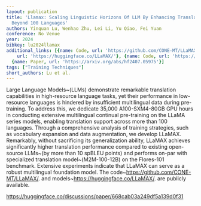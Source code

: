 ```yaml
---
layout: publication
title: 'Llamax: Scaling Linguistic Horizons Of LLM By Enhancing Translation Capabilities
  Beyond 100 Languages'
authors: Yinquan Lu, Wenhao Zhu, Lei Li, Yu Qiao, Fei Yuan
conference: No Venue
year: 2024
bibkey: lu2024llamax
additional_links: [{name: Code, url: 'https://github.com/CONE-MT/LLaMAX/'}, {name: Code,
    url: 'https://huggingface.co/LLaMAX/'}, {name: Code, url: 'https://huggingface.co/discussions/paper/668cab03a249df5a139d0f31'},
  {name: Paper, url: 'https://arxiv.org/abs/hf2407.05975'}]
tags: ["Training Techniques"]
short_authors: Lu et al.
---
```

Large Language Models~(LLMs) demonstrate remarkable translation capabilities in high-resource language tasks, yet their performance in low-resource languages is hindered by insufficient multilingual data during pre-training. To address this, we dedicate 35,000 A100-SXM4-80GB GPU hours in conducting extensive multilingual continual pre-training on the LLaMA series models, enabling translation support across more than 100 languages. Through a comprehensive analysis of training strategies, such as vocabulary expansion and data augmentation, we develop LLaMAX. Remarkably, without sacrificing its generalization ability, LLaMAX achieves significantly higher translation performance compared to existing open-source LLMs~(by more than 10 spBLEU points) and performs on-par with specialized translation model~(M2M-100-12B) on the Flores-101 benchmark. Extensive experiments indicate that LLaMAX can serve as a robust multilingual foundation model. The code~https://github.com/CONE-MT/LLaMAX/. and models~https://huggingface.co/LLaMAX/. are publicly available.

https://huggingface.co/discussions/paper/668cab03a249df5a139d0f31